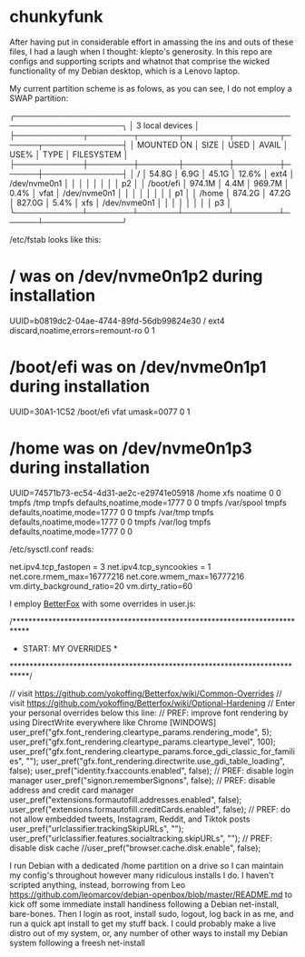 # chunkyfunk

After having put in considerable effort in amassing the ins and outs of these files, I had a laugh when I thought: klepto's generosity. In this repo are configs and supporting scripts and whatnot that comprise the wicked functionality of my Debian desktop, which is a Lenovo laptop.

My current partition scheme is as folows, as you can see, I do not employ a SWAP partition:

╭─────────────────────────────────────────────────────────────────────╮
│ 3 local devices                                                     │
├────────────┬────────┬───────┬────────┬────────┬──────┬──────────────┤
│ MOUNTED ON │   SIZE │  USED │  AVAIL │  USE%  │ TYPE │ FILESYSTEM   │
├────────────┼────────┼───────┼────────┼────────┼──────┼──────────────┤
│ /          │  54.8G │  6.9G │  45.1G │  12.6% │ ext4 │ /dev/nvme0n1 │
│            │        │       │        │        │      │ p2           │
│ /boot/efi  │ 974.1M │  4.4M │ 969.7M │   0.4% │ vfat │ /dev/nvme0n1 │
│            │        │       │        │        │      │ p1           │
│ /home      │ 874.2G │ 47.2G │ 827.0G │   5.4% │ xfs  │ /dev/nvme0n1 │
│            │        │       │        │        │      │ p3           │
╰────────────┴────────┴───────┴────────┴────────┴──────┴──────────────╯


/etc/fstab looks like this:

# <file system> <mount point>   <type>  <options>       <dump>  <pass>
# / was on /dev/nvme0n1p2 during installation
UUID=b0819dc2-04ae-4744-89fd-56db99824e30 /               ext4    discard,noatime,errors=remount-ro 0       1
# /boot/efi was on /dev/nvme0n1p1 during installation
UUID=30A1-1C52  /boot/efi       vfat    umask=0077      0       1
# /home was on /dev/nvme0n1p3 during installation
UUID=74571b73-ec54-4d31-ae2c-e29741e05918 /home           xfs     noatime         0       0
tmpfs     /tmp    tmpfs    defaults,noatime,mode=1777    0    0
tmpfs     /var/spool    tmpfs    defaults,noatime,mode=1777    0    0
tmpfs     /var/tmp    tmpfs    defaults,noatime,mode=1777    0    0
tmpfs     /var/log    tmpfs    defaults,noatime,mode=1777    0    0

/etc/sysctl.conf reads:

 net.ipv4.tcp_fastopen = 3
 net.ipv4.tcp_syncookies = 1
 net.core.rmem_max=16777216
 net.core.wmem_max=16777216
 vm.dirty_background_ratio=20
 vm.dirty_ratio=60

 I employ <a target="_blank" href="https://github.com/yokoffing/BetterFox">BetterFox</a> with some overrides in user.js:

 /****************************************************************************

 * START: MY OVERRIDES                                                      *

****************************************************************************/

// visit https://github.com/yokoffing/Betterfox/wiki/Common-Overrides
// visit https://github.com/yokoffing/Betterfox/wiki/Optional-Hardening
// Enter your personal overrides below this line:
// PREF: improve font rendering by using DirectWrite everywhere like Chrome [WINDOWS]
user_pref("gfx.font_rendering.cleartype_params.rendering_mode", 5);
user_pref("gfx.font_rendering.cleartype_params.cleartype_level", 100);
user_pref("gfx.font_rendering.cleartype_params.force_gdi_classic_for_families", "");
user_pref("gfx.font_rendering.directwrite.use_gdi_table_loading", false);
user_pref("identity.fxaccounts.enabled", false);
// PREF: disable login manager
user_pref("signon.rememberSignons", false);
// PREF: disable address and credit card manager
user_pref("extensions.formautofill.addresses.enabled", false);
user_pref("extensions.formautofill.creditCards.enabled", false);
// PREF: do not allow embedded tweets, Instagram, Reddit, and Tiktok posts
user_pref("urlclassifier.trackingSkipURLs", "");
user_pref("urlclassifier.features.socialtracking.skipURLs", "");
// PREF: disable disk cache
//user_pref("browser.cache.disk.enable", false);



I run Debian with a dedicated /home partition on a drive so I can maintain my config's throughout however many ridiculous installs I do. I haven't scripted anything, instead, borrowing from Leo 
https://github.com/leomarcov/debian-openbox/blob/master/README.md
to kick off some immediate install handiness following a Debian net-install, bare-bones. Then I login as root, install sudo, logout, log back in as me, and run a quick apt install to get my stuff back. I could probably make a live distro out of my system, or, any number of other ways to install my Debian system following a freesh net-install
